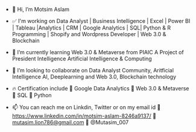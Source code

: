 - 👋 Hi, I’m Motsim Aslam
- ✅ I'm working on Data Analyst | Business Intelligence | Excel | Power BI | Tableau |Analytics | CRM | Google Analytics 
     | SQL| Python & R Programming | Shopify and Wordpress Developer | Web 3.0 & Blockchain
- 🌱 I’m currently learning Web 3.0 & Metaverse from PIAIC A Project of President Intelligence Artificial Intelligence & Computing
- 💞️ I’m looking to collaborate on Data Analyst Community, Aritficial Intelligence AI, Deeplearning and Web 3.0, Blockchain technology
- 🔥 Certification include
           🌱  Google Data Analytics
           🌱  Web 3.0 & Metaverse
           🌱  SQL
           🌱  Python
      
- 📫 You can reach me on Linkdin, Twitter or on my email id
   👋 https://www.linkedin.com/in/motsim-aslam-8246a9137/
   👋 mutasim.lion786@gmail.com
   👋 @Mutasim_007

<!---
MotsimAslam/MotsimAslam is a ✨ special ✨ repository because its `README.md` (this file) appears on your GitHub profile.
You can click the Preview link to take a look at your changes.
--->

